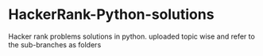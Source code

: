 # HackerRank-Python-solutions
Hacker rank problems solutions in python. uploaded topic wise and refer to the sub-branches as folders
